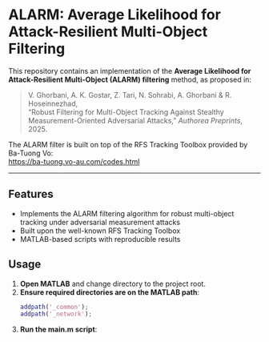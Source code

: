 # ALARM: Average Likelihood for Attack-Resilient Multi-Object Filtering


This repository contains an implementation of the **Average Likelihood for Attack-Resilient Multi-Object (ALARM) filtering** method, as proposed in:

> V. Ghorbani, A. K. Gostar, Z. Tari, N. Sohrabi, A. Ghorbani & R. Hoseinnezhad,  
> “Robust Filtering for Multi-Object Tracking Against Stealthy Measurement-Oriented Adversarial Attacks,” *Authorea Preprints*, 2025.  


The ALARM filter is built on top of the RFS Tracking Toolbox provided by Ba-Tuong Vo:  
https://ba-tuong.vo-au.com/codes.html

---

## Features

- Implements the ALARM filtering algorithm for robust multi-object tracking under adversarial measurement attacks  
- Built upon the well-known RFS Tracking Toolbox 
- MATLAB-based scripts with reproducible results  

## Usage

1. **Open MATLAB** and change directory to the project root.  
2. **Ensure required directories are on the MATLAB path**:
   ```matlab
   addpath('_common');
   addpath('_network');
3. **Run the main.m script**:
